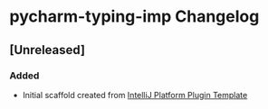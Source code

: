 <!-- Keep a Changelog guide -> https://keepachangelog.com -->

# pycharm-typing-imp Changelog

## [Unreleased]
### Added
- Initial scaffold created from [IntelliJ Platform Plugin Template](https://github.com/JetBrains/intellij-platform-plugin-template)
